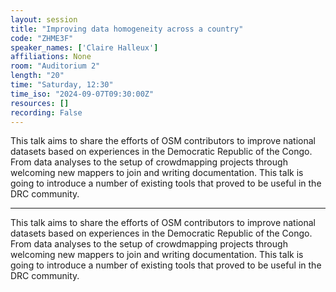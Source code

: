 ```yaml
---
layout: session
title: "Improving data homogeneity across a country"
code: "ZHME3F"
speaker_names: ['Claire Halleux']
affiliations: None
room: "Auditorium 2"
length: "20"
time: "Saturday, 12:30"
time_iso: "2024-09-07T09:30:00Z"
resources: []
recording: False
---
```


This talk aims to share the efforts of OSM contributors to improve national datasets based on experiences in the Democratic Republic of the Congo. From data analyses to the setup of crowdmapping projects through welcoming new mappers to join and writing documentation. This talk is going to introduce a number of existing tools that proved to be useful in the DRC community.

<hr>

This talk aims to share the efforts of OSM contributors to improve national datasets based on experiences in the Democratic Republic of the Congo. From data analyses to the setup of crowdmapping projects through welcoming new mappers to join and writing documentation. This talk is going to introduce a number of existing tools that proved to be useful in the DRC community.

